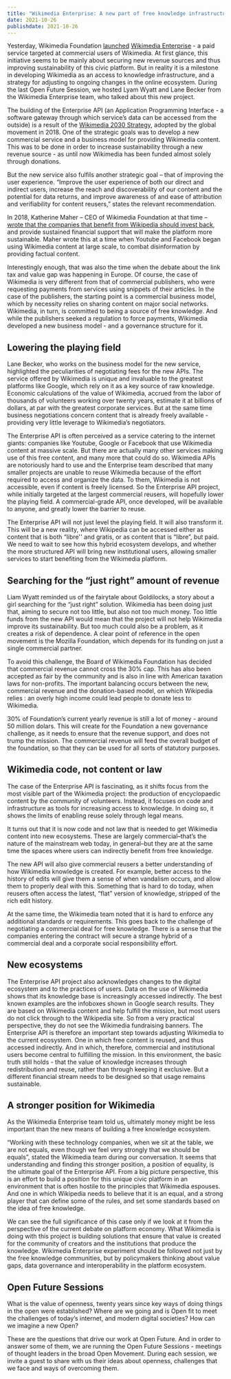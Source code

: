 ```yaml
---
title: "Wikimedia Enterprise: A new part of free knowledge infrastructure"
date: 2021-10-26
publishdate: 2021-10-26
---
```


Yesterday, Wikimedia Foundation [launched](https://wikimediafoundation.org/news/2021/10/25/wikimedia-foundation-launches-wikimedia-enterprise-the-new-opt-in-product-for-companies-and-organizations-to-easily-reuse-content-from-wikipedia-and-wikimedia-projects/) [Wikimedia Enterprise](https://enterprise.wikimedia.com) - a paid service targeted at commercial users of Wikimedia. At first glance, this initiative seems to be mainly about securing new revenue sources and thus improving sustainability of this civic platform. But in reality it is a milestone in developing Wikimedia as an access to knowledge infrastructure, and a strategy for adjusting to ongoing changes in the online ecosystem. During the last Open Future Session, we hosted Lyam Wyatt and Lane Becker from the Wikimedia Enterprise team, who talked about this new project. 

The building of the Enterprise API (an Application Programming Interface - a software gateway through which service’s data can be accessed from the outside) is a result of the [Wikimedia 2030 Strategy](https://meta.wikimedia.org/wiki/Movement_Strategy), adopted by the global movement in 2018. One of the strategic goals was to develop a new commercial service and a business model for providing Wikimedia content. This was to be done in order to increase sustainability through a new revenue source - as until now Wikimedia has been funded almost solely through donations. 

But the new service also fulfils another strategic goal – that of improving the user experience. “Improve the user experience of both our direct and indirect users, increase the reach and discoverability of our content and the potential for data returns, and improve awareness of and ease of attribution and verifiability for content reusers,” states the relevant recommendation.

In 2018, Katherine Maher – CEO of Wikimedia Foundation at that time – [wrote that the companies that benefit from Wikipedia should invest back](https://www.wired.co.uk/article/wikipedia-google-youtube-facebook-support), and provide sustained financial support that will make the platform more sustainable. Maher wrote this at a time when Youtube and Facebook began using Wikimedia content at large scale, to combat disinformation by providing factual content. 

Interestingly enough, that was also the time when the debate about the link tax and value gap was happening in Europe. Of course, the case of Wikimedia is very different from that of commercial publishers, who were requesting payments from services using snippets of their articles. In the case of the publishers, the starting point is a commercial business model, which by necessity relies on sharing content on major social networks. Wikimedia, in turn, is committed to being a source of free knowledge. And while the publishers seeked a regulation to force payments, Wikimedia developed a new business model - and a governance structure for it.


## Lowering the playing field

Lane Becker, who works on the business model for the new service, highlighted the peculiarities of negotiating fees for the new APIs. The service offered by Wikimedia is unique and invaluable to the greatest platforms like Google, which rely on it as a key source of raw knowledge. Economic calculations of the value of Wikimedia, accrued from the labor of thousands of volunteers working over twenty years, estimate it at billions of dollars, at par with the greatest corporate services. But at the same time business negotiations concern content that is already freely available - providing very little leverage to Wikimedia’s negotiators. 

The Enterprise API is often perceived as a service catering to the internet giants: companies like Youtube, Google or Facebook that use Wikimedia content at massive scale. But there are actually many other services making use of this free content, and many more that could do so. Wikimedia APIs are notoriously hard to use and the Enterprise team described that many smaller projects are unable to reuse Wikimedia because of the effort required to access and organize the data. To them, Wikimedia is not accessible, even if content is freely licensed. So the Enterprise API project, while initially targeted at the largest commercial reusers, will hopefully lower the playing field. A commercial-grade API, once developed, will be available to anyone, and greatly lower the barrier to reuse. 

The Enterprise API will not just level the playing field. It will also transform it. This will be a new reality, where Wikipedia can be accessed either as content that is both “libre'' and gratis, or as content that is “libre”, but paid. We need to wait to see how this hybrid ecosystem develops, and whether the more structured API will bring new institutional users, allowing smaller services to start benefiting from the Wikimedia platform.


## Searching for the “just right” amount of revenue

Liam Wyatt reminded us of the fairytale about Goldilocks, a story about a girl searching for the “just right” solution. Wikimedia has been doing just that, aiming to secure not too little, but also not too much money. Too little funds from the new API would mean that the project will not help Wikimedia improve its sustainability. But too much could also be a problem, as it creates a risk of dependence. A clear point of reference in the open movement is the Mozilla Foundation, which depends for its funding on just a single commercial partner. 

To avoid this challenge, the Board of Wikimedia Foundation has decided that commercial revenue cannot cross the 30% cap. This has also been accepted as fair by the community and is also in line with American taxation laws for non-profits. The important balancing occurs between the new, commercial revenue and the donation-based model, on which Wikipedia relies : an overly high income could lead people to donate less to Wikimedia. 

30% of Foundation’s current yearly revenue is still a lot of money - around 50 million dolars. This will create for the Foundation a new governance challenge, as it needs to ensure that the revenue support, and does not trump the mission. The commercial revenue will feed the overall budget of the foundation, so that they can be used for all sorts of statutory purposes.


## Wikimedia code, not content or law

The case of the Enterprise API is fascinating, as it shifts focus from the most visible part of the Wikimedia project: the production of encyclopaedic content by the community of volunteers. Instead, it focuses on code and infrastructure as tools for increasing access to knowledge. In doing so, it shows the limits of enabling reuse solely through legal means.

It turns out that it is now code and not law that is needed to get Wikimedia content into new ecosystems. These are largely commercial–that’s the nature of the mainstream web today, in general–but they are at the same time the spaces where users can indirectly benefit from free knowledge.

The new API will also give commercial reusers a better understanding of how Wikimedia knowledge is created. For example, better access to the history of edits will give them a sense of when vandalism occurs, and allow them to properly deal with this. Something that is hard to do today, when reusers often access the latest, “flat” version of knowledge, stripped of the rich edit history.

At the same time, the Wikimedia team noted that it is hard to enforce any additional standards or requirements. This goes back to the challenge of negotiating a commercial deal for free knowledge. There is a sense that the companies entering the contract will secure a strange hybrid of a commercial deal and a corporate social responsibility effort. 


## New ecosystems

The Enterprise API project also acknowledges changes to the digital ecosystem and to the practices of users. Data on the use of Wikimedia shows that its knowledge base is increasingly accessed indirectly. The best known examples are the infoboxes shown in Google search results. They are based on Wikimedia content and help fulfill the mission, but most users do not click through to the Wikipedia site. So from a very practical perspective, they do not see the Wikimedia fundraising banners. 
The Enterprise API is therefore an important step towards adjusting Wikimedia to the current ecosystem. One in which free content is reused, and thus accessed indirectly. And in which, therefore, commercial and institutional users become central to fulfilling the mission. In this environment, the basic truth still holds - that the value of knowledge increases through redistribution and reuse, rather than through keeping it exclusive. But a different financial stream needs to be designed so that usage remains sustainable.


## A stronger position for Wikimedia

As the Wikimedia Enterprise team told us, ultimately money might be less important than the new means of building a free knowledge ecosystem. 

“Working with these technology companies, when we sit at the table, we are not equals, even though we feel very strongly that we should be equals”, stated the Wikimedia team during our conversation. It seems that understanding and finding this stronger position, a position of equality, is the ultimate goal of the Enterprise API. From a big picture perspective, this is an effort to build a position for this unique civic platform in an environment that is often hostile to the principles that Wikimedia espouses. And one in which Wikipedia needs to believe that it is an equal, and a strong player that can define some of the rules, and set some standards based on the idea of free knowledge. 

We can see the full significance of this case only if we look at it from the perspective of the current debate on platform economy. What Wikimedia is doing with this project is building solutions that ensure that value is created for the community of creators and the institutions that produce the knowledge. Wikimedia Enterprise experiment should be followed not just by the free knowledge communities, but by policymakers thinking about value gaps, data governance and interoperability in the platform ecosystem.


## Open Future Sessions

What is the value of openness, twenty years since key ways of doing things in the open were established? Where are we going and is Open fit to meet the challenges of today’s internet, and modern digital societies? How can we imagine a new Open?

These are the questions that drive our work at Open Future. And in order to answer some of them, we are running the Open Future Sessions - meetings of thought leaders in the broad Open Movement. During each session, we invite a guest to share with us their ideas about openness, challenges that we face and ways of overcoming them.
